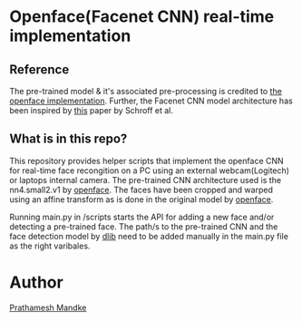 # Openface(Facenet CNN) real-time implementation

## Reference

The pre-trained model & it's associated pre-processing is credited to [the openface implementation](https://github.com/cmusatyalab/openface). Further, the Facenet CNN model architecture has been inspired by [this](https://arxiv.org/abs/1503.03832) paper by Schroff et al.

## What is in this repo?

This repository provides helper scripts that implement the openface CNN for real-time face recongition on a PC using an external webcam(Logitech) or laptops internal camera. The pre-trained CNN architecture used is the nn4.small2.v1 by [openface](https://github.com/cmusatyalab/openface).
The faces have been cropped and warped using an affine transform as is done in the original model by [openface](https://github.com/cmusatyalab/openface).


Running main.py in /scripts starts the API for adding a new face and/or detecting a pre-trained face. The path/s to the pre-trained CNN and the face detection model by [dlib](http://dlib.net/) need to be added manually in the main.py file as the right varibales.


# Author

[Prathamesh Mandke](https://www.linkedin.com/in/prathamesh-mandke-866866168/)
